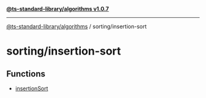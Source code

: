 [**@ts-standard-library/algorithms v1.0.7**](../../README.md)

***

[@ts-standard-library/algorithms](../../modules.md) / sorting/insertion-sort

# sorting/insertion-sort

## Functions

- [insertionSort](functions/insertionSort.md)
